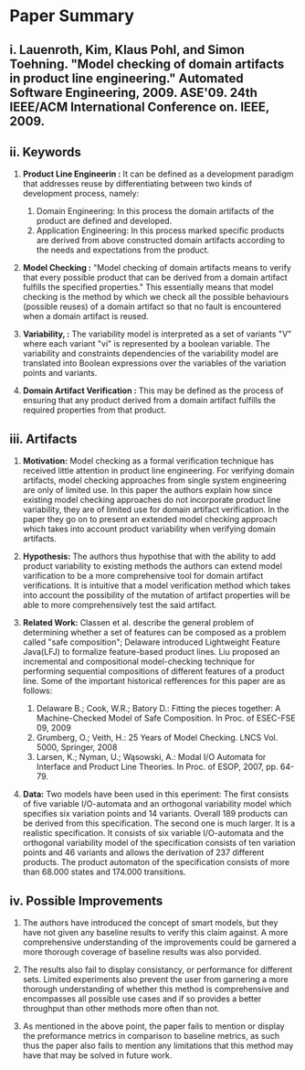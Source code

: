 # Paper Summary
## i. Lauenroth, Kim, Klaus Pohl, and Simon Toehning. "Model checking of domain artifacts in product line engineering." Automated Software Engineering, 2009. ASE'09. 24th IEEE/ACM International Conference on. IEEE, 2009.

## ii. Keywords

1. **Product Line Engineerin :** It can be defined as a development paradigm that addresses reuse by differentiating between two kinds of development process, namely:
	1. Domain Engineering: In this process the domain artifacts of the product are defined and developed.
	2. Application Engineering: In this process marked specific products are derived from above constructed domain artifacts according to the needs and expectations from the product.

2. **Model Checking :** "Model checking of domain artifacts means to verify that every possible product that can be derived from a domain artifact fulfills the specified properties." This essentially means that model checking is the method by which we check all the possible behaviours (possible reuses) of a domain artifact so that no fault is encountered when a domain artifact is reused.

3. **Variability, :** The variability model is interpreted as a set of variants "V" where each variant "vi" is represented by a boolean variable. The variability and constraints dependencies of the variability model are translated into Boolean expressions over the variables of the variation points and variants.

4. **Domain Artifact Verification  :** This may be defined as the process of ensuring that any product derived from a domain artifact fulfills the required properties from that product.


## iii. Artifacts

1. **Motivation:** Model checking as a formal verification technique has received little attention in product line engineering. For verifying domain artifacts, model checking approaches from single system engineering are only of limited use. In this paper the authors explain how since existing model checking approaches do not incorporate product line variability, they are of limited use for domain artifact verification. In the paper they go on to present an extended model checking approach which takes into account product variability when verifying domain artifacts.

2. **Hypothesis:** The authors thus hypothise that with the ability to add product variability to existing methods the authors can extend model varification to be a more comprehensive tool for domain artifact verifications. It is intuitive that a model verification method which takes into account the possibility of the mutation of artifact properties will be able to more comprehensively test the said artifact.

3. **Related Work:** Classen et al. describe the general problem of determining whether a set of features can be composed as a problem called "safe composition"; Delaware introduced Lightweight Feature Java(LFJ) to formalize feature-based product lines. Liu proposed an incremental and compositional model-checking technique for performing sequential compositions of different features of a product line. Some of the important historical refferences for this paper are as follows:
	1. Delaware B.; Cook, W.R.; Batory D.: Fitting the pieces together: A Machine-Checked Model of Safe Composition. In Proc. of ESEC-FSE  ́09, 2009
	2. Grumberg, O.; Veith, H.: 25 Years of Model Checking. LNCS Vol. 5000, Springer, 2008
	3. Larsen, K.; Nyman, U.; Wąsowski, A.: Modal I/O Automata for Interface and Product Line Theories. In Proc. of ESOP, 2007, pp. 64-79.
	
    
4. **Data:** Two models have been used in this eperiment: The first consists of five variable I/O-automata and an orthogonal variability model which specifies six variation points and 14 variants. Overall 189 products can be derived from this specification. The second one is much larger. It is a realistic specification. It consists of six variable I/O-automata and the orthogonal variability model of the specification consists of ten variation points and 46 variants and allows the derivation of 237 different products. The product automaton of the specification consists of more than 68.000 states and 174.000 transitions.
    

## iv. Possible Improvements
1. The authors have introduced the concept of smart models, but they have not given any baseline results to verify this claim against. A more comprehensive understanding of the improvements could be garnered a more thorough coverage of baseline results was also porvided.

2. The results also fail to display consistancy, or performance for different sets. Limited experiments also prevent the user from garnering a more thorough understanding of whether this method is comprehensive and encompasses all possible use cases and if so provides a better throughput than other methods more often than not.

3. As mentioned in the above point, the paper fails to mention or display the preformance metrics in comparison to baseline metrics, as such thus the paper also fails to mention any limitations that this method may have that may be solved in future work.

